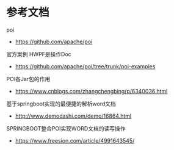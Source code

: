 # 参考文档
poi
- https://github.com/apache/poi

官方案例 HWPF是操作Doc
- https://github.com/apache/poi/tree/trunk/poi-examples

POI各Jar包的作用
- https://www.cnblogs.com/zhangchengbing/p/6340036.html

基于springboot实现的最便捷的解析word文档
- http://www.demodashi.com/demo/16864.html

SPRINGBOOT整合POI实现WORD文档的读写操作
- https://www.freesion.com/article/4991643545/